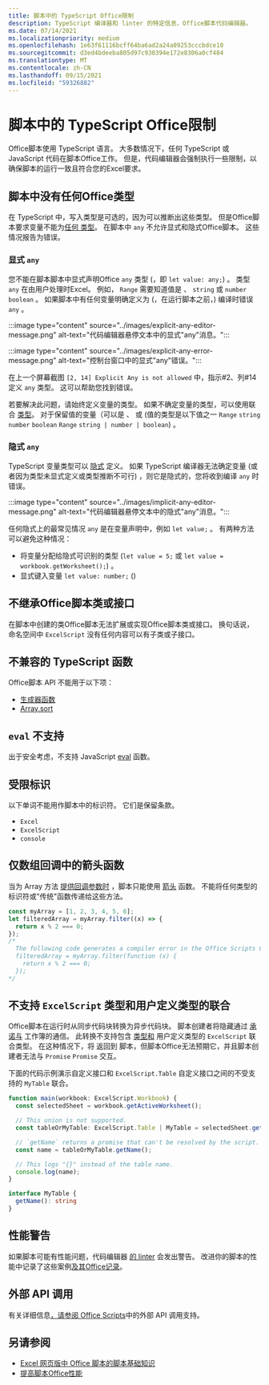```yaml
---
title: 脚本中的 TypeScript Office限制
description: TypeScript 编译器和 linter 的特定信息，Office脚本代码编辑器。
ms.date: 07/14/2021
ms.localizationpriority: medium
ms.openlocfilehash: 1e63f61116bcff64ba6ad2a24a09253cccbdce10
ms.sourcegitcommit: d3ed4bdeeba805d97c930394e172e8306a0cf484
ms.translationtype: MT
ms.contentlocale: zh-CN
ms.lasthandoff: 09/15/2021
ms.locfileid: "59326882"
---
```

# <a name="typescript-restrictions-in-office-scripts"></a>脚本中的 TypeScript Office限制

Office脚本使用 TypeScript 语言。 大多数情况下，任何 TypeScript 或 JavaScript 代码在脚本Office工作。 但是，代码编辑器会强制执行一些限制，以确保脚本的运行一致且符合您的Excel要求。

## <a name="no-any-type-in-office-scripts"></a>脚本中没有任何Office类型

在[](https://www.typescriptlang.org/docs/handbook/typescript-in-5-minutes.html) TypeScript 中，写入类型是可选的，因为可以推断出这些类型。 但是Office脚本要求变量不能为[任何 类型](https://www.typescriptlang.org/docs/handbook/basic-types.html#any)。 在脚本中 `any` 不允许显式和隐式Office脚本。 这些情况报告为错误。

### <a name="explicit-any"></a>显式 `any`

您不能在脚本脚本中显式声明Office `any` 类型 (，即 `let value: any;`) 。 类型 `any` 在由用户处理时Excel。 例如， `Range` 需要知道值是 、 `string` 或 `number` `boolean` 。 如果脚本中有任何变量明确定义为 (，在运行脚本之前，) 编译时错误 `any` 。

:::image type="content" source="../images/explicit-any-editor-message.png" alt-text="代码编辑器悬停文本中的显式&quot;any&quot;消息。":::

:::image type="content" source="../images/explicit-any-error-message.png" alt-text="控制台窗口中的显式&quot;any&quot;错误。":::

在上一个屏幕截图 `[2, 14] Explicit Any is not allowed` 中，指示#2、列#14定义 `any` 类型。 这可以帮助您找到错误。

若要解决此问题，请始终定义变量的类型。 如果不确定变量的类型，可以使用联合 [类型](https://www.typescriptlang.org/docs/handbook/unions-and-intersections.html)。 对于保留值的变量（可以是 、 或 (值的类型是以下值之一 `Range` `string` `number` `boolean` `Range` `string | number | boolean`) 。

### <a name="implicit-any"></a>隐式 `any`

TypeScript 变量类型可以 [隐式](https://www.typescriptlang.org/docs/handbook/type-inference.html) 定义。 如果 TypeScript 编译器无法确定变量 (或者因为类型未显式定义或类型推断不可行) ，则它是隐式的，您将收到编译 `any` 时错误。

:::image type="content" source="../images/implicit-any-editor-message.png" alt-text="代码编辑器悬停文本中的隐式&quot;any&quot;消息。":::

任何隐式上的最常见情况 `any` 是在变量声明中，例如 `let value;` 。 有两种方法可以避免这种情况：

* 将变量分配给隐式可识别的类型 (`let value = 5;` 或 `let value = workbook.getWorksheet();`) 。
* 显式键入变量 `let value: number;` () 

## <a name="no-inheriting-office-script-classes-or-interfaces"></a>不继承Office脚本类或接口

在脚本中创建的类Office脚本无法扩展或实现Office脚本类或[](https://www.typescriptlang.org/docs/handbook/classes.html#inheritance)接口。 换句话说，命名空间中 `ExcelScript` 没有任何内容可以有子类或子接口。

## <a name="incompatible-typescript-functions"></a>不兼容的 TypeScript 函数

Office脚本 API 不能用于以下项：

* [生成器函数](https://developer.mozilla.org/docs/Web/JavaScript/Guide/Iterators_and_Generators#generator_functions)
* [Array.sort](https://developer.mozilla.org/docs/Web/JavaScript/Reference/Global_Objects/Array/sort)

## <a name="eval-is-not-supported"></a>`eval` 不支持

出于安全考虑，不支持 JavaScript [eval](https://developer.mozilla.org/docs/Web/JavaScript/Reference/Global_Objects/eval) 函数。

## <a name="restricted-identifers"></a>受限标识

以下单词不能用作脚本中的标识符。 它们是保留条款。

* `Excel`
* `ExcelScript`
* `console`

## <a name="only-arrow-functions-in-array-callbacks"></a>仅数组回调中的箭头函数

当为 Array 方法 [提供回调参数时](https://developer.mozilla.org/docs/Web/JavaScript/Reference/Functions/Arrow_functions) ，脚本只能使用 [箭头](https://developer.mozilla.org/docs/Web/JavaScript/Reference/Global_Objects/Array) 函数。 不能将任何类型的标识符或"传统"函数传递给这些方法。

```TypeScript
const myArray = [1, 2, 3, 4, 5, 6];
let filteredArray = myArray.filter((x) => {
  return x % 2 === 0;
});
/*
  The following code generates a compiler error in the Office Scripts Code Editor.
  filteredArray = myArray.filter(function (x) {
    return x % 2 === 0;
  });
*/
```

## <a name="unions-of-excelscript-types-and-user-defined-types-arent-supported"></a>不支持 `ExcelScript` 类型和用户定义类型的联合

Office脚本在运行时从同步代码块转换为异步代码块。 脚本创建者将隐藏通过 [承诺与](https://developer.mozilla.org/docs/Web/JavaScript/Reference/Global_Objects/Promise) 工作簿的通信。 此转换不支持包含 [类型和](https://www.typescriptlang.org/docs/handbook/2/everyday-types.html#union-types) 用户定义类型的 `ExcelScript` 联合类型。 在这种情况下，将 返回到 脚本，但脚本Office无法预期它，并且脚本创建者无法与 `Promise` `Promise` 交互。

下面的代码示例演示自定义接口和 `ExcelScript.Table` 自定义接口之间的不受支持的 `MyTable` 联合。

```TypeScript
function main(workbook: ExcelScript.Workbook) {
  const selectedSheet = workbook.getActiveWorksheet();

  // This union is not supported.
  const tableOrMyTable: ExcelScript.Table | MyTable = selectedSheet.getTables()[0];

  // `getName` returns a promise that can't be resolved by the script.
  const name = tableOrMyTable.getName();

  // This logs "{}" instead of the table name.
  console.log(name);
}

interface MyTable {
  getName(): string
}
```

## <a name="performance-warnings"></a>性能警告

如果脚本可能有性能问题，代码编辑器 [的 linter](https://wikipedia.org/wiki/Lint_(software)) 会发出警告。 改进你的脚本的性能中记录了这些案例[及其Office记录](web-client-performance.md)。

## <a name="external-api-calls"></a>外部 API 调用

有关详细信息[，请参阅 Office Scripts](external-calls.md)中的外部 API 调用支持。

## <a name="see-also"></a>另请参阅

* [Excel 网页版中 Office 脚本的脚本基础知识](scripting-fundamentals.md)
* [提高脚本Office性能](web-client-performance.md)
